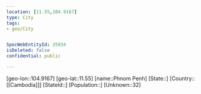 ```yaml
---
location: [11.55,104.9167]
type: City
tags:
- geo/City


SpocWebEntityId: 35934
isDeleted: false
confidential: public

---
```

[geo-lon::104.9167]
[geo-lat::11.55]
[name::Phnom Penh]
[State::]
[Country::[[Cambodia]]]
[StateId::]
[Population::]
[Unknown::32]

